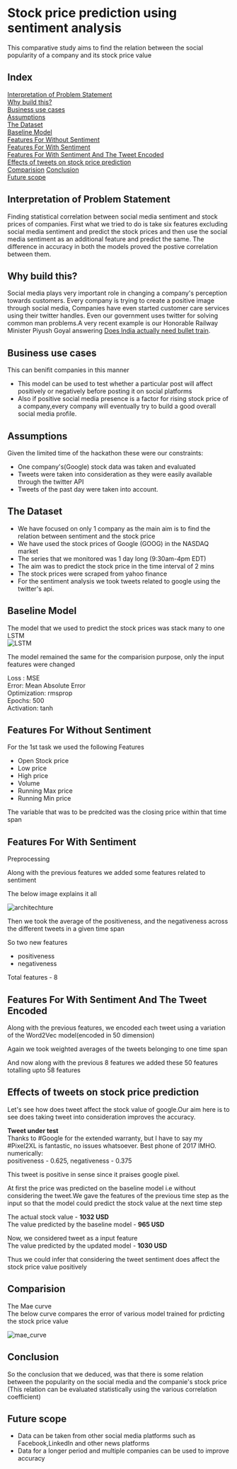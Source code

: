 # Stock price prediction using sentiment analysis

This comparative study aims to find the relation between the social popularity of a company and its stock price value

## Index
[Interpretation of Problem Statement](#interpretation-of-problem-statement)  
[Why build this?](#why-build-this?)  
[Business use cases](#business-use-cases)  
[Assumptions](#assumptions)  
[The Dataset](#the-dataset)  
[Baseline Model](#baseline-model)  
[Features For Without Sentiment](#features-for-without-sentiment)  
[Features For With Sentiment](#features-for-with-sentiment)  
[Features For With Sentiment And The Tweet Encoded](#features-for-with-sentiment-and-the-tweet-encoded)  
[Effects of tweets on stock price prediction](#effects-of-tweets-on-stock-price-prediction)  
[Comparision](#comparision)
[Conclusion](#conclusion)  
[Future scope](#future-scope)

## Interpretation of Problem Statement
Finding statistical correlation between social media sentiment and stock prices of companies.
First what we tried to do is take six features excluding social media sentiment and predict the stock prices and then
use the social media sentiment as an additional feature and predict the same.
The difference in accuracy in both the models proved the postive correlation between them.

## Why build this?
Social media plays very important role in changing a company's perception towards customers.
Every company is trying to create a positive image through social media,
Companies have even started customer care services using their twitter handles.
Even our government uses twitter for solving common man problems.A very recent example is our Honorable Railway Minister
Piyush Goyal answering [Does India actually need bullet train](https://www.quora.com/Does-India-actually-need-a-bullet-train).

## Business use cases
This can benifit companies in this manner  
* This model can be used to test whether a particular post will affect positively or negatively before posting it on social platforms  
* Also if positive social media presence is a factor for rising stock price of a company,every company will eventually try to build a good overall social media profile.  

## Assumptions
Given the limited time of the hackathon these were our constraints:
* One company's(Google) stock data was taken and evaluated  
* Tweets were taken into consideration as they were easily available through the twitter API  
* Tweets of the past day were taken into account.    


## The Dataset

* We have focused on only 1 company as the main aim is to find the relation between sentiment and the stock price
* We have used the stock prices of Google (GOOG) in the NASDAQ market
* The series that we monitored was 1 day long (9:30am-4pm EDT)
* The aim was to predict the stock price in the time interval of 2 mins
* The stock prices were scraped from yahoo finance
* For the sentiment analysis we took tweets related to google using the twitter's api.


## Baseline Model

The model that we used to predict the stock prices was stack many to one LSTM  
![LSTM](lstm.png)


The model remained the same for the comparision purpose, only the input features were changed  

Loss : MSE  
Error: Mean Absolute Error  
Optimization: rmsprop  
Epochs: 500  
Activation: tanh

## Features For Without Sentiment

For the 1st task we used the following Features
* Open Stock price  
* Low price
* High price
* Volume
* Running Max price
* Running Min price

The variable that was to be predcited was the closing price within that time span


## Features For With Sentiment
Preprocessing  

Along with the previous features we added some features related to sentiment


The below image explains it all  

![architechture](architecture.png)


Then we took the average of the positiveness, and the negativeness across the different tweets in a given time span

So two new features  
* positiveness
* negativeness


Total features - 8  


## Features For With Sentiment And The Tweet Encoded

Along with the previous features, we encoded each tweet using a variation of the Word2Vec model(encoded in 50 dimension)

Again we took weighted averages of the tweets belonging to one time span

And now along with the previous 8 features we added these 50 features totalling upto 58 features


## Effects of tweets on stock price prediction

Let's see how does tweet affect the stock value of google.Our aim here is to see does taking tweet into consideration improves the accuracy.

**Tweet under test**  
Thanks to #Google for the extended warranty, but I have to say my #Pixel2XL is fantastic, no issues whatsoever. Best phone of 2017 IMHO.  
numerically:  
positiveness - 0.625,  negativeness - 0.375



This tweet is positive in sense since it praises google pixel.  

At first the price was predicted on the baseline model i.e without considering the tweet.We gave the features of the previous time step as the input so that the model could predict the stock value at the next time step

The actual stock value -  **1032 USD**  
The value predicted by the baseline model - **965 USD**

Now, we considered tweet as a input feature  
The value predicted by the updated model - **1030 USD**

Thus we could infer that considering the tweet sentiment does affect the stock price value positively

## Comparision

The Mae curve  
The below curve compares the error of various model trained for prdicting the stock price value

![mae_curve](saved_params/mae_plot.png)



## Conclusion

So the conclusion that we deduced, was that there is some relation between the popularity on the social media and the companie's stock price (This relation can be evaluated statistically using the various correlation coefficient)

## Future scope
* Data can be taken from other social media platforms such as Facebook,LinkedIn and other news platforms  
* Data for a longer period and multiple companies can be used to improve accuracy  
